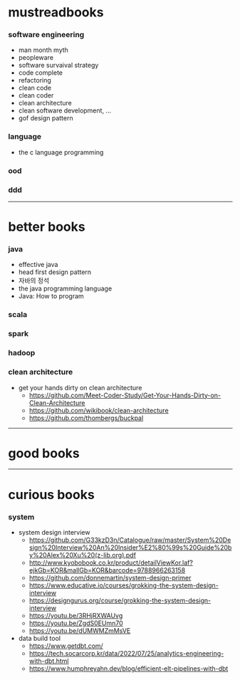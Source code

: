 # mustreadbooks

### software engineering
- man month myth
- peopleware
- software survaival strategy
- code complete
- refactoring
- clean code
- clean coder
- clean architecture
- clean software development, ...
- gof design pattern

### language
- the c language programming

### ood

### ddd

---

# better books

### java
- effective java
- head first design pattern
- 자바의 정석
- the java programming language
- Java: How to program

### scala

### spark

### hadoop


### clean architecture
- get your hands dirty on clean architecture
  - https://github.com/Meet-Coder-Study/Get-Your-Hands-Dirty-on-Clean-Architecture
  - https://github.com/wikibook/clean-architecture
  - https://github.com/thombergs/buckpal


---

# good books

---

# curious books

### system
- system design interview
  - https://github.com/G33kzD3n/Catalogue/raw/master/System%20Design%20Interview%20An%20Insider%E2%80%99s%20Guide%20by%20Alex%20Xu%20(z-lib.org).pdf
  - http://www.kyobobook.co.kr/product/detailViewKor.laf?ejkGb=KOR&mallGb=KOR&barcode=9788966263158
  - https://github.com/donnemartin/system-design-primer
  - https://www.educative.io/courses/grokking-the-system-design-interview
  - https://designgurus.org/course/grokking-the-system-design-interview
  - https://youtu.be/3RHjRXWAUvg
  - https://youtu.be/ZgdS0EUmn70
  - https://youtu.be/dUMWMZmMsVE
- data build tool
  - https://www.getdbt.com/
  - https://tech.socarcorp.kr/data/2022/07/25/analytics-engineering-with-dbt.html
  - https://www.humphreyahn.dev/blog/efficient-elt-pipelines-with-dbt
